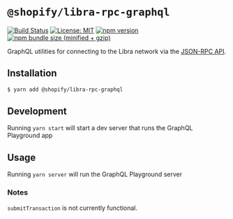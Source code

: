 # `@shopify/libra-rpc-graphql`

[![Build Status](https://travis-ci.org/Shopify/web-tools.svg?branch=master)](https://travis-ci.org/Shopify/web-tools)
[![License: MIT](https://img.shields.io/badge/License-MIT-green.svg)](LICENSE.md) [![npm version](https://badge.fury.io/js/%40shopify%2Flibra-rpc-graphql.svg)](https://badge.fury.io/js/%40shopify%2Flibra-rpc-graphql.svg) [![npm bundle size (minified + gzip)](https://img.shields.io/bundlephobia/minzip/@shopify/libra-rpc-graphql.svg)](https://img.shields.io/bundlephobia/minzip/@shopify/libra-rpc-graphql.svg)

GraphQL utilities for connecting to the Libra network via the [JSON-RPC API](https://github.com/libra/libra/blob/master/json-rpc/json-rpc-spec.md).

## Installation

```bash
$ yarn add @shopify/libra-rpc-graphql
```

## Development

Running `yarn start` will start a dev server that runs the GraphQL Playground app

## Usage

Running `yarn server` will run the GraphQL Playground server

### Notes

`submitTransaction` is not currently functional.
